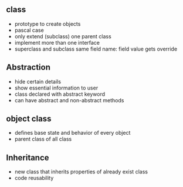 ## class
- prototype to create objects
- pascal case
- only extend (subclass) one parent class
- implement more than one interface
- superclass and subclass same field name: field value gets override


## Abstraction
- hide certain details
- show essential information to user
- class declared with abstract keyword
- can have abstract and non-abstract methods


## object class
- defines base state and behavior of every object
- parent class of all class


## Inheritance
- new class that inherits properties of already exist class
- code reusability





